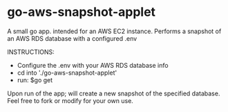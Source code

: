 # go-aws-snapshot-applet
A small go app. intended for an AWS EC2 instance. Performs a snapshot of an AWS RDS database with a configured .env

INSTRUCTIONS:
- Configure the .env with your AWS RDS database info
- cd into './go-aws-snapshot-applet'
- run: $go get

Upon run of the app; will create a new snapshot of the specified database.
Feel free to fork or modify for your own use.
